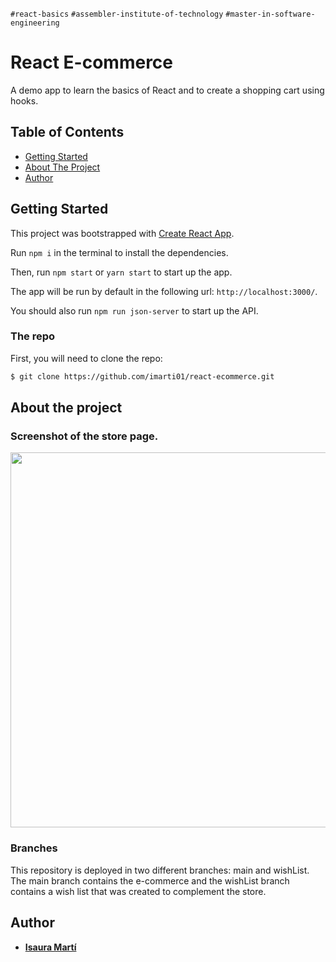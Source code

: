 `#react-basics` `#assembler-institute-of-technology` `#master-in-software-engineering`

# React E-commerce <!-- omit in toc -->

A demo app to learn the basics of React and to create a shopping cart using hooks.

## Table of Contents <!-- omit in toc -->

- [Getting Started](#getting-started)
- [About The Project](#About-the-project)
- [Author](#author)

## Getting Started

This project was bootstrapped with [Create React App](https://github.com/facebook/create-react-app).

Run `npm i` in the terminal to install the dependencies.

Then, run `npm start` or `yarn start` to start up the app.

The app will be run by default in the following url: `http://localhost:3000/`.

You should also run `npm run json-server` to start up the API.

### The repo

First, you will need to clone the repo:

```bash
$ git clone https://github.com/imarti01/react-ecommerce.git
```

## About the project

### Screenshot of the store page.

<img src='https://res.cloudinary.com/duokspzx0/image/upload/v1678717505/readme/screencapture-localhost-3000-store-2023-03-13-15_23_02_llzsvp.png' width='600'>

### Branches

This repository is deployed in two different branches: main and wishList. The main branch contains the e-commerce and the wishList branch contains a wish list that was created to complement the store.

## Author

- **[Isaura Martí](https://github.com/imarti01)**
